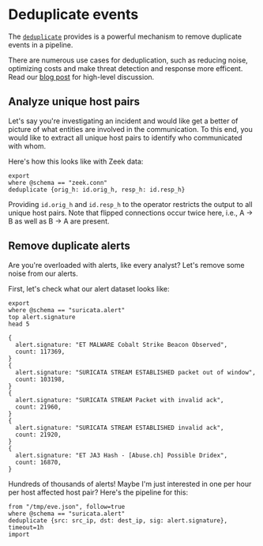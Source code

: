 # Deduplicate events

The [`deduplicate`](../tql2/operators/deduplicate.md) provides is a powerful
mechanism to remove duplicate events in a pipeline.

There are numerous use cases for deduplication, such as reducing noise,
optimizing costs and make threat detection and response more efficent. Read our
[blog post](/blog/reduce-cost-and-noise-with-deduplication) for high-level
discussion.

## Analyze unique host pairs

Let's say you're investigating an incident and would like get a better of
picture of what entities are involved in the communication. To this end, you
would like to extract all unique host pairs to identify who communicated with
whom.

Here's how this looks like with Zeek data:

```tql
export
where @schema == "zeek.conn"
deduplicate {orig_h: id.orig_h, resp_h: id.resp_h}
```

Providing `id.orig_h` and `id.resp_h` to the operator restricts the output to
all unique host pairs. Note that flipped connections occur twice here, i.e., A →
B as well as B → A are present.

## Remove duplicate alerts

Are you're overloaded with alerts, like every analyst? Let's remove some noise
from our alerts.

First, let's check what our alert dataset looks like:

```tql
export
where @schema == "suricata.alert"
top alert.signature
head 5
```

```tql
{
  alert.signature: "ET MALWARE Cobalt Strike Beacon Observed",
  count: 117369,
}
{
  alert.signature: "SURICATA STREAM ESTABLISHED packet out of window",
  count: 103198,
}
{
  alert.signature: "SURICATA STREAM Packet with invalid ack",
  count: 21960,
}
{
  alert.signature: "SURICATA STREAM ESTABLISHED invalid ack",
  count: 21920,
}
{
  alert.signature: "ET JA3 Hash - [Abuse.ch] Possible Dridex",
  count: 16870,
}
```

Hundreds of thousands of alerts! Maybe I'm just interested in one per hour per
host affected host pair? Here's the pipeline for this:

```tql
from "/tmp/eve.json", follow=true
where @schema == "suricata.alert"
deduplicate {src: src_ip, dst: dest_ip, sig: alert.signature}, timeout=1h
import
```
